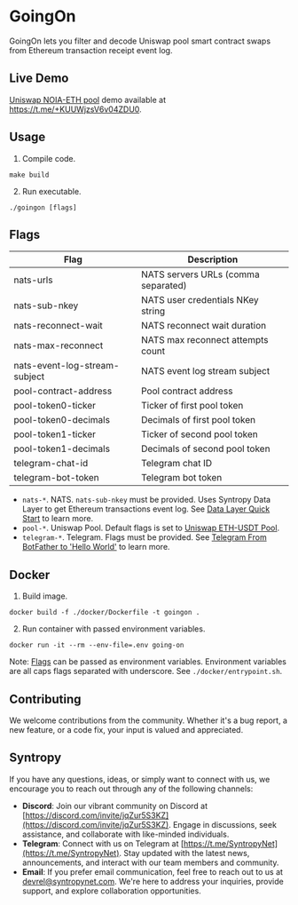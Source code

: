 # GoingOn

GoingOn lets you filter and decode Uniswap pool smart contract swaps from Ethereum transaction receipt event log.

## Live Demo

[Uniswap NOIA-ETH pool](https://v2.info.uniswap.org/pair/0xb8a1a865e4405281311c5bc0f90c240498472d3e) demo available at https://t.me/+KUUWjzsV6v04ZDU0.

## Usage

1. Compile code.
```
make build
```

2. Run executable.
```
./goingon [flags]
```

## Flags

| Flag                          | Description                                                       |
| ----------------------------- | ----------------------------------------------------------------- |
| nats-urls                     | NATS servers URLs (comma separated)                               |
| nats-sub-nkey                 | NATS user credentials NKey string                                 |
| nats-reconnect-wait           | NATS reconnect wait duration                                      |
| nats-max-reconnect            | NATS max reconnect attempts count                                 |
| nats-event-log-stream-subject | NATS event log stream subject                                     |
| pool-contract-address         | Pool contract address                                             |
| pool-token0-ticker            | Ticker of first pool token                                        |
| pool-token0-decimals          | Decimals of first pool token                                      |
| pool-token1-ticker            | Ticker of second pool token                                       |
| pool-token1-decimals          | Decimals of second pool token                                     |
| telegram-chat-id              | Telegram chat ID                                                  |
| telegram-bot-token            | Telegram bot token                                                |

- `nats-*`. NATS. `nats-sub-nkey` must be provided. Uses Syntropy Data Layer to get Ethereum transactions event log. See [Data Layer Quick Start](https://docs.syntropynet.com/docs/data-layer-quick-start) to learn more.
- `pool-*`. Uniswap Pool. Default flags is set to [Uniswap ETH-USDT Pool](https://v2.info.uniswap.org/pair/0x0d4a11d5eeaac28ec3f61d100daf4d40471f1852).
- `telegram-*`. Telegram. Flags must be provided. See [Telegram From BotFather to 'Hello World'](https://core.telegram.org/bots/tutorial) to learn more.

## Docker

1. Build image.
```
docker build -f ./docker/Dockerfile -t goingon .
```

2. Run container with passed environment variables.
```
docker run -it --rm --env-file=.env going-on
```

Note: [Flags](#flags) can be passed as environment variables.
Environment variables are all caps flags separated with underscore. See `./docker/entrypoint.sh`.

## Contributing

We welcome contributions from the community. Whether it's a bug report, a new feature, or a code fix, your input is valued and appreciated.

## Syntropy

If you have any questions, ideas, or simply want to connect with us, we encourage you to reach out through any of the following channels:

- **Discord**: Join our vibrant community on Discord at [https://discord.com/invite/jqZur5S3KZ](https://discord.com/invite/jqZur5S3KZ). Engage in discussions, seek assistance, and collaborate with like-minded individuals.
- **Telegram**: Connect with us on Telegram at [https://t.me/SyntropyNet](https://t.me/SyntropyNet). Stay updated with the latest news, announcements, and interact with our team members and community.
- **Email**: If you prefer email communication, feel free to reach out to us at devrel@syntropynet.com. We're here to address your inquiries, provide support, and explore collaboration opportunities.
